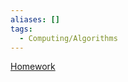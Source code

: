 ```yaml
---
aliases: []
tags:
  - Computing/Algorithms
---
```

[Homework](x-devonthink-item://106FAA9D-EDC0-409D-8AE0-F92BA2A929CE?page=5)
